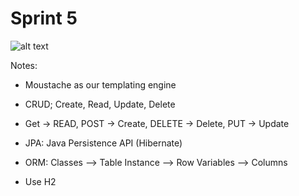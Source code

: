 # Sprint 5

![alt text](https://travis-ci.org/wolfpack-cs3250/Sprint4.svg?branch=master)

Notes:

- Moustache as our templating engine

- CRUD; Create, Read, Update, Delete

- Get -> READ, POST -> Create, DELETE -> Delete, PUT -> Update

- JPA: Java Persistence API (Hibernate)

- ORM:  Classes --> Table
        Instance --> Row
        Variables --> Columns

- Use H2


